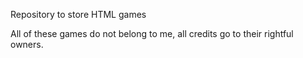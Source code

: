 Repository to store HTML games

All of these games do not belong to me, all credits go to their rightful owners.
